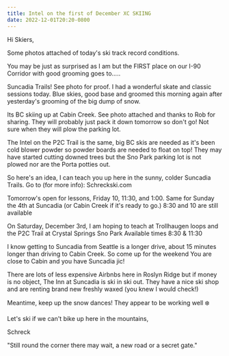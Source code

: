 ```yaml
---
title: Intel on the first of December XC SKIING
date: 2022-12-01T20:20-0800
---
```

Hi Skiers, 

Some photos attached of today's ski track record conditions. 

You may be just as surprised as I am but the FIRST place on our I-90 Corridor with good grooming goes to.....

Suncadia Trails! See photo for proof. I had a wonderful skate and classic sessions today. Blue skies, good base and groomed this morning again after yesterday's grooming of the big dump of snow.

Its BC skiing up at Cabin Creek.  See photo attached and thanks to Rob for sharing. They will probably just pack it down tomorrow so don't go! Not sure when they will plow the parking lot.

The Intel on the P2C Trail is the same, big BC skis are needed as it's been cold blower powder so powder boards are needed to float on top! They may have started cutting downed trees but the Sno Park parking lot is not plowed nor are the Porta potties out.

So here's an idea, I can teach you up here in the sunny, colder Suncadia Trails. Go to (for more info):   Schreckski.com 

Tomorrow's open for lessons, Friday 
10, 11:30, and 1:00.
Same for Sunday the 4th at Suncadia (or Cabin Creek if it's ready to go.)
8:30 and 10 are still available

On Saturday,  December 3rd, I am hoping to teach at Trollhaugen loops and the P2C Trail at Crystal Springs Sno Park 
Available times
8:30 & 11:30

I know getting to Suncadia from Seattle is a longer drive, about 15 minutes longer than driving to Cabin Creek. So come up for the weekend You are close to Cabin and you have Suncadia jic! 
 
There are lots of less expensive Airbnbs here in Roslyn Ridge but if money is no object, The Inn at Suncadia is ski in ski out. They have a nice ski shop and are renting brand new freshly waxed (you knew I would check!)

Meantime, keep up the snow dances! They appear to be working well ❄️ 

Let's ski if we can't bike up here in the mountains, 

Schreck

"Still round the corner there may wait,
a new road or a secret gate."
